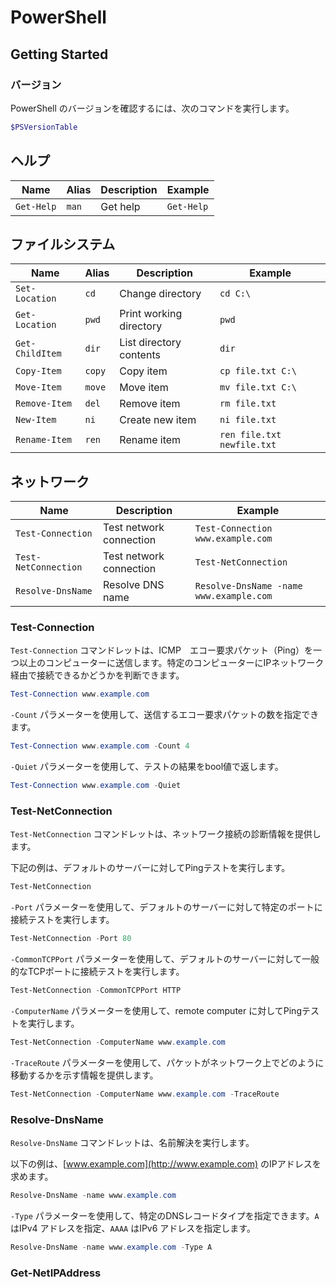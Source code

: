 # PowerShell

## Getting Started

### バージョン

PowerShell のバージョンを確認するには、次のコマンドを実行します。

```powershell
$PSVersionTable
```

## ヘルプ

| Name       | Alias | Description | Example    |
| ---------- | ----- | ----------- | ---------- |
| `Get-Help` | `man` | Get help    | `Get-Help` |

## ファイルシステム

| Name            | Alias  | Description             | Example                    |
| --------------- | ------ | ----------------------- | -------------------------- |
| `Set-Location`  | `cd`   | Change directory        | `cd C:\`                   |
| `Get-Location`  | `pwd`  | Print working directory | `pwd`                      |
| `Get-ChildItem` | `dir`  | List directory contents | `dir`                      |
| `Copy-Item`     | `copy` | Copy item               | `cp file.txt C:\`          |
| `Move-Item`     | `move` | Move item               | `mv file.txt C:\`          |
| `Remove-Item`   | `del`  | Remove item             | `rm file.txt`              |
| `New-Item`      | `ni`   | Create new item         | `ni file.txt`              |
| `Rename-Item`   | `ren`  | Rename item             | `ren file.txt newfile.txt` |

## ネットワーク

| Name                 | Description             | Example                                 |
| -------------------- | ----------------------- | --------------------------------------- |
| `Test-Connection`    | Test network connection | `Test-Connection www.example.com`       |
| `Test-NetConnection` | Test network connection | `Test-NetConnection`                    |
| `Resolve-DnsName`    | Resolve DNS name        | `Resolve-DnsName -name www.example.com` |


### Test-Connection

`Test-Connection` コマンドレットは、ICMP　エコー要求パケット（Ping）を一つ以上のコンピューターに送信します。特定のコンピューターにIPネットワーク経由で接続できるかどうかを判断できます。

```powershell
Test-Connection www.example.com
```

`-Count` パラメーターを使用して、送信するエコー要求パケットの数を指定できます。

```powershell
Test-Connection www.example.com -Count 4
```

`-Quiet` パラメーターを使用して、テストの結果をbool値で返します。

```powershell
Test-Connection www.example.com -Quiet
```

### Test-NetConnection

`Test-NetConnection` コマンドレットは、ネットワーク接続の診断情報を提供します。

下記の例は、デフォルトのサーバーに対してPingテストを実行します。

```powershell
Test-NetConnection
```

`-Port` パラメーターを使用して、デフォルトのサーバーに対して特定のポートに接続テストを実行します。

```powershell
Test-NetConnection -Port 80
```

`-CommonTCPPort` パラメーターを使用して、デフォルトのサーバーに対して一般的なTCPポートに接続テストを実行します。

```powershell
Test-NetConnection -CommonTCPPort HTTP
```

`-ComputerName` パラメーターを使用して、remote computer に対してPingテストを実行します。

```powershell
Test-NetConnection -ComputerName www.example.com
```

`-TraceRoute` パラメーターを使用して、パケットがネットワーク上でどのように移動するかを示す情報を提供します。

```powershell
Test-NetConnection -ComputerName www.example.com -TraceRoute
```

### Resolve-DnsName

`Resolve-DnsName` コマンドレットは、名前解決を実行します。


以下の例は、[www.example.com](http://www.example.com) のIPアドレスを求めます。

```powershell
Resolve-DnsName -name www.example.com
```

`-Type` パラメーターを使用して、特定のDNSレコードタイプを指定できます。`A` はIPv4 アドレスを指定、`AAAA` はIPv6 アドレスを指定します。

```powershell
Resolve-DnsName -name www.example.com -Type A
```

### Get-NetIPAddress


